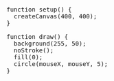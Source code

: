 <pre>function setup() {
  createCanvas(400, 400);
}

function draw() {
  background(255, 50);
  noStroke();
  fill(0);
  circle(mouseX, mouseY, 5);
}</pre>